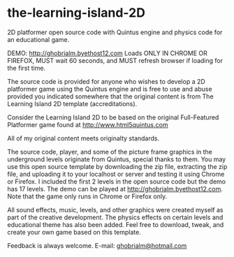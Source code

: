 # the-learning-island-2D
2D platformer open source code with Quintus engine and physics code for an educational game.

DEMO: http://ghobrialm.byethost12.com
Loads ONLY IN CHROME OR FIREFOX, MUST wait 60 seconds, and MUST refresh browser if loading for the first time.

The source code is provided for anyone who wishes to develop a 2D platformer game using the Quintus engine and is free to use and abuse provided you indicated somewhere that the original content is from The Learning Island 2D template (accreditations).

Consider the Learning Island 2D to be based on the original Full-Featured Platformer game found at http://www.html5quintus.com

All of my original content meets originalty standards.

The source code, player, and some of the picture frame graphics in the underground levels originate from Quintus, special thanks to them. You may use this open source template by downloading the zip file, extracting the zip file, and uploading it to your localhost or server and testing it using Chrome or Firefox. I included the first 2 levels in the open source code but the demo has 17 levels. The demo can be played at http://ghobrialm.byethost12.com. Note that the game only runs in Chrome or Firefox only.

All sound effects, music, levels, and other graphics were created myself as part of the creative development. The physics effects on certain levels and educational theme has also been added. Feel free to download, tweak, and create your own game based on this template.

Feedback is always welcome. E-mail: ghobrialm@hotmail.com
